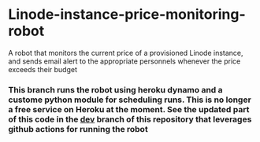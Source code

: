# Linode-instance-price-monitoring-robot
A robot that monitors the current price of a provisioned Linode instance, and sends email alert to the appropriate personnels whenever the price exceeds their budget 

### This branch runs the robot using heroku dynamo and a custome python module for scheduling runs. This is no longer a free service on Heroku at the moment. See the updated part of this code in the [dev]() branch of this repository that leverages github actions for running the robot
